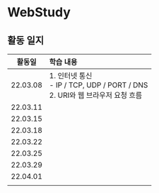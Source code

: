 # WebStudy
## 활동 일지
|활동일|학습 내용|
|:------:|:------|
|22.03.08|1. 인터넷 통신<br> - IP / TCP, UDP / PORT / DNS<br> 2. URI와 웹 브라우저 요청 흐름|
|22.03.11||
|22.03.15||
|22.03.18||
|22.03.22||
|22.03.25||
|22.03.29||
|22.04.01||
|||


